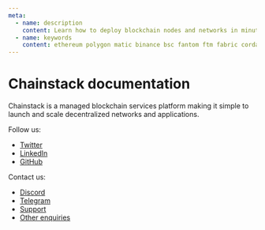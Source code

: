 ```yaml
---
meta:
  - name: description
    content: Learn how to deploy blockchain nodes and networks in minutes and how to build blockchain applications.
  - name: keywords
    content: ethereum polygon matic binance bsc fantom ftm fabric corda bitcoin quorum multichain
---
```


# Chainstack documentation

Chainstack is a managed blockchain services platform making it simple to launch and scale decentralized networks and applications. 

Follow us:

* [Twitter](https://twitter.com/chainstackhq)
* [LinkedIn](https://www.linkedin.com/company/chainstack/)
* [GitHub](https://github.com/chainstack)

Contact us:

* [Discord](https://discord.gg/Cymtg2f7pX)
* [Telegram](https://t.me/chainstack)
* <a href="https://support.chainstack.com" target="_blank">Support</a>
* <a href="https://chainstack.com/contact/" target="_blank">Other enquiries</a>
